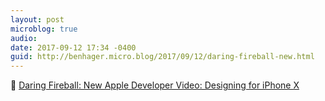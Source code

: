 ```yaml
---
layout: post
microblog: true
audio: 
date: 2017-09-12 17:34 -0400
guid: http://benhager.micro.blog/2017/09/12/daring-fireball-new.html
---
```

📱 [Daring Fireball: New Apple Developer Video: Designing for iPhone X](https://daringfireball.net/linked/2017/09/12/designing-for-iphone-x)
